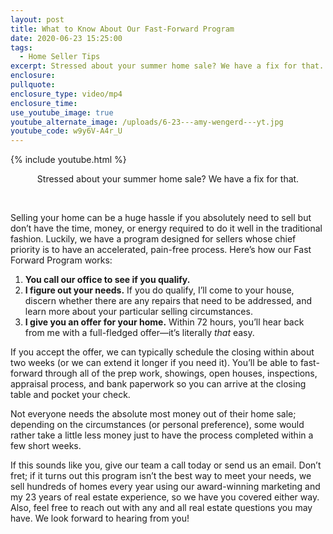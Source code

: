 ```yaml
---
layout: post
title: What to Know About Our Fast-Forward Program
date: 2020-06-23 15:25:00
tags:
  - Home Seller Tips
excerpt: Stressed about your summer home sale? We have a fix for that.
enclosure:
pullquote:
enclosure_type: video/mp4
enclosure_time:
use_youtube_image: true
youtube_alternate_image: /uploads/6-23---amy-wengerd---yt.jpg
youtube_code: w9y6V-A4r_U
---
```


{% include youtube.html %}

<center>Stressed about your summer home sale? We have a fix for that.</center>

&nbsp;

Selling your home can be a huge hassle if you absolutely need to sell but don’t have the time, money, or energy required to do it well in the traditional fashion. Luckily, we have a program designed for sellers whose chief priority is to have an accelerated, pain-free process. Here’s how our Fast Forward Program works:&nbsp;

1. **You call our office to see if you qualify.&nbsp;**
2. **I figure out your needs.** If you do qualify, I’ll come to your house, discern whether there are any repairs that need to be addressed, and learn more about your particular selling circumstances.&nbsp;
3. **I give you an offer for your home.** Within 72 hours, you’ll hear back from me with a full-fledged offer—it’s literally *that* easy.&nbsp;

If you accept the offer, we can typically schedule the closing within about two weeks (or we can extend it longer if you need it). You’ll be able to fast-forward through all of the prep work, showings, open houses, inspections, appraisal process, and bank paperwork so you can arrive at the closing table and pocket your check.&nbsp;

Not everyone needs the absolute most money out of their home sale; depending on the circumstances (or personal preference), some would rather take a little less money just to have the process completed within a few short weeks.&nbsp;

If this sounds like you, give our team a call today or send us an email. Don’t fret; if it turns out this program isn’t the best way to meet your needs, we sell hundreds of homes every year using our award-winning marketing and my 23 years of real estate experience, so we have you covered either way. Also, feel free to reach out with any and all real estate questions you may have. We look forward to hearing from you\!
